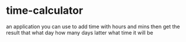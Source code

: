 # time-calculator
an application  you can use to add time with hours and mins then get the result that what day how many days latter  what time it will be
